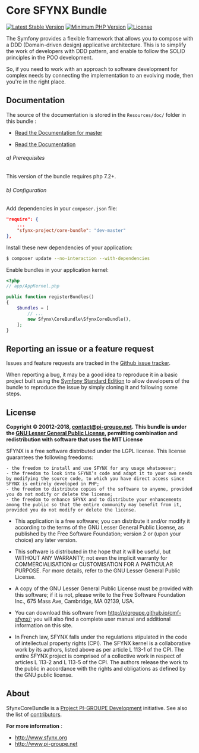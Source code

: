 ﻿# Core SFYNX Bundle

[![Latest Stable Version](https://img.shields.io/packagist/v/bartlett/phpunit-loggertestlistener.svg?style=flat-square)](https://packagist.org/packages/bartlett/phpunit-loggertestlistener)
[![Minimum PHP Version](https://img.shields.io/badge/php-%3E%3D%207.2-8892BF.svg?style=flat-square)](https://php.net/)
[![License](https://img.shields.io/badge/license-LGPL-red.svg?style=flat-square)](LICENSE)

The Symfony provides a flexible framework that allows you to compose with a DDD (Domain-driven design) applicative architecture.
This is to simplify the work of developers with DDD pattern, and enable to follow the SOLID principles in the POO development.

So, if you need to work with an approach to software development for complex needs by connecting the implementation to an evolving mode, then you're in the right place.

## Documentation

The source of the documentation is stored in the `Resources/doc/` folder in this bundle :

* [Read the Documentation for master](https://github.com/pigroupe/SfynxCoreBundle/blob/master/Resources/doc/index.md)

* [Read the Documentation](Resources/doc/index.md)

###### a) Prerequisites

This version of the bundle requires php 7.2+.

###### b) Configuration

Add dependencies in your `composer.json` file:

```json
"require": {
    ...
    "sfynx-project/core-bundle": "dev-master"
},
```

Install these new dependencies of your application:

```sh
$ composer update --no-interaction --with-dependencies
```

Enable bundles in your application kernel:

```php
<?php
// app/AppKernel.php

public function registerBundles()
{
    $bundles = [
        // ...
        new Sfynx\CoreBundle\SfynxCoreBundle(),
    ];
}
```

## Reporting an issue or a feature request

Issues and feature requests are tracked in the [Github issue tracker](https://github.com/pigroupe/SfynxCoreBundle/issues).

When reporting a bug, it may be a good idea to reproduce it in a basic project
built using the [Symfony Standard Edition](https://github.com/symfony/symfony-standard)
to allow developers of the bundle to reproduce the issue by simply cloning it
and following some steps.

## License

**Copyright © 20012-2018, contact@pi-groupe.net.**
**This bundle is under the [GNU Lesser General Public License](LICENSE), permitting combination and redistribution with software that uses the MIT License**

SFYNX is a free software distributed under the LGPL license. This license guarantees the following freedoms:

```
- the freedom to install and use SFYNX for any usage whatsoever;
- the freedom to look into SFYNX’s code and adapt it to your own needs by modifying the source code, to which you have direct access since SFYNX is entirely developed in PHP;
- the freedom to distribute copies of the software to anyone, provided you do not modify or delete the license;
- the freedom to enhance SFYNX and to distribute your enhancements among the public so that the entire community may benefit from it, provided you do not modify or delete the license.
```

- This application is a free software; you can distribute it and/or modify it according to the terms of the GNU Lesser General Public License, as published by the Free Software Foundation; version 2 or (upon your choice) any later version.

- This software is distributed in the hope that it will be useful, but WITHOUT ANY WARRANTY; not even the implicit warranty for COMMERCIALISATION or CUSTOMISATION FOR A PARTICULAR PURPOSE. For more details, refer to the GNU Lesser General Public License.

- A copy of the GNU Lesser General Public License must be provided with this software; if it is not, please write to the Free Software Foundation Inc., 675 Mass Ave, Cambridge, MA 02139, USA.

- You can download this software from http://pigroupe.github.io/cmf-sfynx/; you will also find a complete user manual and additional information on this site.

- In French law, SFYNX falls under the regulations stipulated in the code of intellectual property rights (CPI). The SFYNX kernel is a collaborative work by its authors, listed above as per article L 113-1 of the CPI. The entire SFYNX project is comprised of a collective work in respect of articles L 113-2 and L 113-5 of the CPI. The authors release the work to the public in accordance with the rights and obligations as defined by the GNU public license.

## About

SfynxCoreBundle is a [Project PI-GROUPE Development](https://github.com/pigroupe) initiative.
See also the list of [contributors](https://github.com/orgs/pigroupe/people).

**For more information** : 
* http://www.sfynx.org
* http://www.pi-groupe.net
